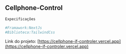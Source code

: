## Cellphone-Control

```bash
Expecificações

#Framawork:NextJs
#Biblioteca:TailwindCss
```

Link do projeto: [https://cellphone-if-controler.vercel.app](https://cellphone-if-controler.vercel.app)
